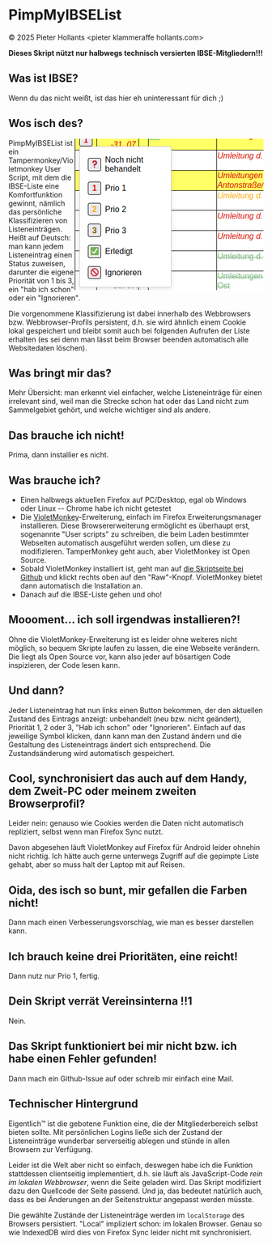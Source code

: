 # PimpMyIBSEList

&copy; 2025 Pieter Hollants &lt;pieter klammeraffe hollants.com&gt;

**Dieses Skript nützt nur halbwegs technisch versierten IBSE-Mitgliedern!!!**

## Was ist IBSE?

Wenn du das nicht weißt, ist das hier eh uninteressant für dich ;)

## Wos isch des?

<img src="screenshot.png" alt="Screenshot eines Eintragsmenüs" align="right">

PimpMyIBSEList ist ein Tampermonkey/Violetmonkey User Script, mit dem die IBSE-Liste eine Komfortfunktion gewinnt, nämlich das persönliche Klassifizieren von Listeneinträgen. Heißt auf Deutsch: man kann jedem Listeneintrag einen Status zuweisen, darunter die eigene Priorität von 1 bis 3, ein "hab ich schon" oder ein "Ignorieren".

Die vorgenommene Klassifizierung ist dabei innerhalb des Webbrowsers bzw. Webbrowser-Profils persistent, d.h. sie wird ähnlich einem Cookie lokal gespeichert und bleibt somit auch bei folgenden Aufrufen der Liste erhalten (es sei denn man lässt beim Browser beenden automatisch alle Websitedaten löschen).

## Was bringt mir das?

Mehr Übersicht: man erkennt viel einfacher, welche Listeneinträge für einen irrelevant sind, weil man die Strecke schon hat oder das Land nicht zum Sammelgebiet gehört, und welche wichtiger sind als andere.

## Das brauche ich nicht!

Prima, dann installier es nicht.

## Was brauche ich?

- Einen halbwegs aktuellen Firefox auf PC/Desktop, egal ob Windows oder Linux -- Chrome habe ich nicht getestet
- Die [VioletMonkey](https://addons.mozilla.org/de/firefox/addon/violentmonkey/)-Erweiterung, einfach im Firefox Erweiterungsmanager installieren. Diese Browsererweiterung ermöglicht es überhaupt erst, sogenannte "User scripts" zu schreiben, die beim Laden bestimmter Webseiten automatisch ausgeführt werden sollen, um diese zu modifizieren. TamperMonkey geht auch, aber VioletMonkey ist Open Source.
- Sobald VioletMonkey installiert ist, geht man auf [die Skriptseite bei Github](https://github.com/pief/pimpmyibselist/blob/main/PimpMyIBSEList.user.js) und klickt rechts oben auf den "Raw"-Knopf. VioletMonkey bietet dann automatisch die Installation an.
- Danach auf die IBSE-Liste gehen und oho!

## Moooment... ich soll irgendwas installieren?!

Ohne die VioletMonkey-Erweiterung ist es leider ohne weiteres nicht möglich, so bequem Skripte laufen zu lassen, die eine Webseite verändern. Die liegt als Open Source vor, kann also jeder auf bösartigen Code inspizieren, der Code lesen kann.

## Und dann?

Jeder Listeneintrag hat nun links einen Button bekommen, der den aktuellen Zustand des Eintrags anzeigt: unbehandelt (neu bzw. nicht geändert), Priorität 1, 2 oder 3, "Hab ich schon" oder "Ignorieren". Einfach auf das jeweilige Symbol klicken, dann kann man den Zustand ändern und die Gestaltung des Listeneintrags ändert sich entsprechend. Die Zustandsänderung wird automatisch gespeichert.

## Cool, synchronisiert das auch auf dem Handy, dem Zweit-PC oder meinem zweiten Browserprofil?

Leider nein: genauso wie Cookies werden die Daten nicht automatisch repliziert, selbst wenn man Firefox Sync nutzt.

Davon abgesehen läuft VioletMonkey auf Firefox für Android leider ohnehin nicht richtig. Ich hätte auch gerne unterwegs Zugriff auf die gepimpte Liste gehabt, aber so muss halt der Laptop mit auf Reisen.

## Oida, des isch so bunt, mir gefallen die Farben nicht!

Dann mach einen Verbesserungsvorschlag, wie man es besser darstellen kann.

## Ich brauch keine drei Prioritäten, eine reicht!

Dann nutz nur Prio 1, fertig.

## Dein Skript verrät Vereinsinterna !!1

Nein.

## Das Skript funktioniert bei mir nicht bzw. ich habe einen Fehler gefunden!

Dann mach ein Github-Issue auf oder schreib mir einfach eine Mail.

## Technischer Hintergrund

Eigentlich™ ist die gebotene Funktion eine, die der Mitgliederbereich selbst bieten sollte. Mit persönlichen Logins ließe sich der Zustand der Listeneinträge wunderbar serverseitig ablegen und stünde in allen Browsern zur Verfügung.

Leider ist die Welt aber nicht so einfach, deswegen habe ich die Funktion stattdessen clientseitig implementiert, d.h. sie läuft als JavaScript-Code *rein im lokalen Webbrowser*, wenn die Seite geladen wird. Das Skript modifiziert dazu den Quellcode der Seite passend. Und ja, das bedeutet natürlich auch, dass es bei Änderungen an der Seitenstruktur angepasst werden müsste.

Die gewählte Zustände der Listeneinträge werden im `localStorage` des Browsers persistiert. "Local" impliziert schon: im lokalen Browser. Genau so wie IndexedDB wird dies von Firefox Sync leider nicht mit synchronisiert.
